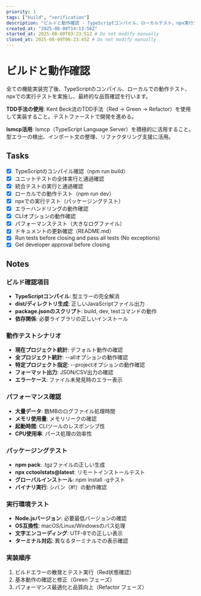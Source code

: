 ```yaml
---
priority: 1
tags: ["build", "verification"]
description: "ビルドと動作確認 - TypeScriptコンパイル、ローカルテスト、npx実行テスト"
created_at: "2025-08-08T14:13:56Z"
started_at: 2025-08-09T03:23:51Z # Do not modify manually
closed_at: 2025-08-09T06:23:45Z # Do not modify manually
---
```


# ビルドと動作確認

全ての機能実装完了後、TypeScriptのコンパイル、ローカルでの動作テスト、npxでの実行テストを実施し、最終的な品質確認を行います。

**TDD手法の使用**: Kent Beck流のTDD手法（Red → Green → Refactor）を使用して実装すること。テストファーストで開発を進める。

**lsmcp活用**: lsmcp（TypeScript Language Server）を積極的に活用すること。型エラーの検出、インポート文の整理、リファクタリング支援に活用。

## Tasks

- [x] TypeScriptのコンパイル確認（npm run build）
- [x] ユニットテストの全体実行と通過確認
- [x] 統合テストの実行と通過確認
- [x] ローカルでの動作テスト（npm run dev）
- [x] npxでの実行テスト（パッケージングテスト）
- [x] エラーハンドリングの動作確認
- [x] CLIオプションの動作確認
- [x] パフォーマンステスト（大きなログファイル）
- [x] ドキュメントの更新確認（README.md）
- [x] Run tests before closing and pass all tests (No exceptions)
- [x] Get developer approval before closing

## Notes

### ビルド確認項目
- **TypeScriptコンパイル**: 型エラーの完全解消
- **dist/ディレクトリ生成**: 正しいJavaScriptファイル出力
- **package.jsonのスクリプト**: build, dev, testコマンドの動作
- **依存関係**: 必要ライブラリの正しいインストール

### 動作テストシナリオ
- **現在プロジェクト統計**: デフォルト動作の確認
- **全プロジェクト統計**: --allオプションの動作確認
- **特定プロジェクト指定**: --projectオプションの動作確認
- **フォーマット出力**: JSON/CSV出力の確認
- **エラーケース**: ファイル未発見時のエラー表示

### パフォーマンス確認
- **大量データ**: 数MBのログファイル処理時間
- **メモリ使用量**: メモリリークの確認
- **起動時間**: CLIツールのレスポンシブ性
- **CPU使用率**: パース処理の効率性

### パッケージングテスト
- **npm pack**: .tgzファイルの正しい生成
- **npx cctoolstats@latest**: リモートインストールテスト
- **グローバルインストール**: npm install -gテスト
- **バイナリ実行**: シバン（#!）の動作確認

### 実行環境テスト
- **Node.jsバージョン**: 必要最低バージョンの確認
- **OS互換性**: macOS/Linux/Windowsのパス処理
- **文字エンコーディング**: UTF-8での正しい表示
- **ターミナル対応**: 異なるターミナルでの表示確認

### 実装順序
1. ビルドエラーの散発とテスト実行（Red状態確認）
2. 基本動作の確認と修正（Green フェーズ）
3. パフォーマンス最適化と品質向上（Refactor フェーズ）
